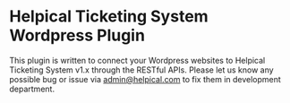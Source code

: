 # Helpical Ticketing System Wordpress Plugin
This plugin is written to connect your Wordpress websites to Helpical Ticketing System v1.x through the RESTful APIs.
Please let us know any possible bug or issue via admin@helpical.com to fix them in development department.
